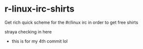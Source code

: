 # r-linux-irc-shirts
Get rich quick scheme for the #r/linux irc in order to get free shirts

straya checking in here

- this is for my 4th commit lol 
